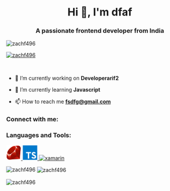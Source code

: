 <h1 align="center">Hi 👋, I'm dfaf</h1>
<h3 align="center">A passionate frontend developer from India</h3>

<p align="left"> <img src="https://komarev.com/ghpvc/?username=zachf496&label=Profile%20views&color=0e75b6&style=flat" alt="zachf496" /> </p>

<p align="left"> <a href="https://github.com/ryo-ma/github-profile-trophy"><img src="https://github-profile-trophy.vercel.app/?username=zachf496" alt="zachf496" /></a> </p>

<p align="left"> <a href="https://twitter.com/" target="blank"><img src="https://img.shields.io/twitter/follow/?logo=twitter&style=for-the-badge" alt="" /></a> </p>

- 🔭 I’m currently working on **Developerarif2**

- 🌱 I’m currently learning **Javascript**

- 📫 How to reach me **fsdfg@gmail.com**

<h3 align="left">Connect with me:</h3>
<p align="left">
</p>

<h3 align="left">Languages and Tools:</h3>
<p align="left"> <a href="https://www.ruby-lang.org/en/" target="_blank" rel="noreferrer"> <img src="https://raw.githubusercontent.com/devicons/devicon/master/icons/ruby/ruby-original.svg" alt="ruby" width="40" height="40"/> </a> <a href="https://www.typescriptlang.org/" target="_blank" rel="noreferrer"> <img src="https://raw.githubusercontent.com/devicons/devicon/master/icons/typescript/typescript-original.svg" alt="typescript" width="40" height="40"/> </a> <a href="https://dotnet.microsoft.com/apps/xamarin" target="_blank" rel="noreferrer"> <img src="https://raw.githubusercontent.com/detain/svg-logos/780f25886640cef088af994181646db2f6b1a3f8/svg/xamarin.svg" alt="xamarin" width="40" height="40"/> </a> </p>

<p><img align="left" src="https://github-readme-stats.vercel.app/api/top-langs?username=zachf496&show_icons=true&locale=en&layout=compact" alt="zachf496" /></p>

<p>&nbsp;<img align="center" src="https://github-readme-stats.vercel.app/api?username=zachf496&show_icons=true&locale=en" alt="zachf496" /></p>

<p><img align="center" src="https://github-readme-streak-stats.herokuapp.com/?user=zachf496&" alt="zachf496" /></p>
